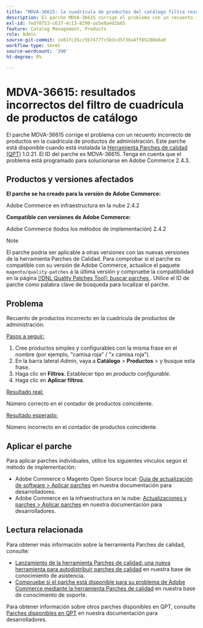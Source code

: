 ```yaml
---
title: "MDVA-36615: la cuadrícula de productos del catálogo filtra resultados incorrectos"
description: El parche MDVA-36615 corrige el problema con un recuento incorrecto de productos en la cuadrícula de productos de administración. Este parche está disponible cuando está instalada la [Quality Patches Tool (QPT)](/help/announcements/adobe-commerce-announcements/magento-quality-patches-released-new-tool-to-self-serve-quality-patches.md) 1.0.21. El ID del parche es MDVA-36615. Tenga en cuenta que el problema está programado para solucionarse en Adobe Commerce 2.4.3.
exl-id: 7ed70753-c637-4c13-8290-aa5e8a4d1b65
feature: Catalog Management, Products
role: Admin
source-git-commit: ce81fc35cc5b7477fc5b3cd5f36a4ff65280e6a0
workflow-type: tm+mt
source-wordcount: '390'
ht-degree: 0%

---
```


# MDVA-36615: resultados incorrectos del filtro de cuadrícula de productos de catálogo

El parche MDVA-36615 corrige el problema con un recuento incorrecto de productos en la cuadrícula de productos de administración. Este parche está disponible cuando está instalada la [Herramienta Parches de calidad (QPT)](/help/announcements/adobe-commerce-announcements/magento-quality-patches-released-new-tool-to-self-serve-quality-patches.md) 1.0.21. El ID del parche es MDVA-36615. Tenga en cuenta que el problema está programado para solucionarse en Adobe Commerce 2.4.3.

## Productos y versiones afectados

**El parche se ha creado para la versión de Adobe Commerce:**

Adobe Commerce en infraestructura en la nube 2.4.2

**Compatible con versiones de Adobe Commerce:**

Adobe Commerce (todos los métodos de implementación) 2.4.2

>[!NOTE]
>
>El parche podría ser aplicable a otras versiones con las nuevas versiones de la herramienta Parches de Calidad. Para comprobar si el parche es compatible con su versión de Adobe Commerce, actualice el paquete `magento/quality-patches` a la última versión y compruebe la compatibilidad en la página [[!DNL Quality Patches Tool]: buscar parches ](https://devdocs.magento.com/quality-patches/tool.html#patch-grid). Utilice el ID de parche como palabra clave de búsqueda para localizar el parche.

## Problema

Recuento de productos incorrecto en la cuadrícula de productos de administración.

<u>Pasos a seguir:</u>

1. Cree productos simples y configurables con la misma frase en el nombre (por ejemplo, &quot;camisa roja&quot; / &quot;x camisa roja&quot;).
1. En la barra lateral *Admin*, vaya a **Catálogo** > **Productos** > y busque esta frase.
1. Haga clic en **Filtros**. Establecer tipo en *producto configurable*.
1. Haga clic en **Aplicar filtros**.

<u>Resultado real:</u>

Número correcto en el contador de productos coincidente.

<u>Resultado esperado:</u>

Número incorrecto en el contador de productos coincidente.

## Aplicar el parche

Para aplicar parches individuales, utilice los siguientes vínculos según el método de implementación:

* Adobe Commerce o Magento Open Source local: [Guía de actualización de software > Aplicar parches](https://devdocs.magento.com/guides/v2.4/comp-mgr/patching/mqp.html) en nuestra documentación para desarrolladores.
* Adobe Commerce en la infraestructura en la nube: [Actualizaciones y parches > Aplicar parches](https://devdocs.magento.com/cloud/project/project-patch.html) en nuestra documentación para desarrolladores.

## Lectura relacionada

Para obtener más información sobre la herramienta Parches de calidad, consulte:

* [Lanzamiento de la herramienta Parches de calidad: una nueva herramienta para autodistribuir parches de calidad](/help/announcements/adobe-commerce-announcements/magento-quality-patches-released-new-tool-to-self-serve-quality-patches.md) en nuestra base de conocimiento de asistencia.
* [Compruebe si el parche está disponible para su problema de Adobe Commerce mediante la herramienta Parches de calidad](/help/support-tools/patches-available-in-qpt-tool/check-patch-for-magento-issue-with-magento-quality-patches.md) en nuestra base de conocimiento de soporte.

Para obtener información sobre otros parches disponibles en QPT, consulte [Parches disponibles en QPT](https://devdocs.magento.com/quality-patches/tool.html#patch-grid) en nuestra documentación para desarrolladores.
